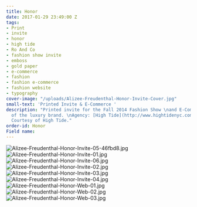 ```yaml
---
title: Honor
date: 2017-01-29 23:49:00 Z
tags:
- Print
- invite
- honor
- high tide
- Ro And Co
- fashion show invite
- emboss
- gold paper
- e-commerce
- fashion
- fashion e-commerce
- fashion website
- typography
cover-image: "/uploads/Alizee-Freudenthal-Honor-Invite-Cover.jpg"
small-text: 'Printed Invite & E-Commerce '
description: "Printed invite for the Fall 2014 Fashion Show \nand E-Commerce design
  of the luxury brand. \nAgency: [High Tide](http://www.hightidenyc.com/)\nVisit [honornyc.com](honornyc.com)\nPictures:
  Courtesy of High Tide."
order-id: Honor
Field name: 
---
```


![Alizee-Freudenthal-Honor-Invite-05-46fbd8.jpg](/uploads/Alizee-Freudenthal-Honor-Invite-05-46fbd8.jpg)![Alizee-Freudenthal-Honor-Invite-01.jpg](/uploads/Alizee-Freudenthal-Honor-Invite-01.jpg)![Alizee-Freudenthal-Honor-Invite-06.jpg](/uploads/Alizee-Freudenthal-Honor-Invite-06.jpg)![Alizee-Freudenthal-Honor-Invite-02.jpg](/uploads/Alizee-Freudenthal-Honor-Invite-02.jpg)![Alizee-Freudenthal-Honor-Invite-03.jpg](/uploads/Alizee-Freudenthal-Honor-Invite-03.jpg)![Alizee-Freudenthal-Honor-Invite-04.jpg](/uploads/Alizee-Freudenthal-Honor-Invite-04.jpg)![Alizee-Freudenthal-Honor-Web-01.jpg](/uploads/Alizee-Freudenthal-Honor-Web-01.jpg)![Alizee-Freudenthal-Honor-Web-02.jpg](/uploads/Alizee-Freudenthal-Honor-Web-02.jpg)![Alizee-Freudenthal-Honor-Web-03.jpg](/uploads/Alizee-Freudenthal-Honor-Web-03.jpg)
